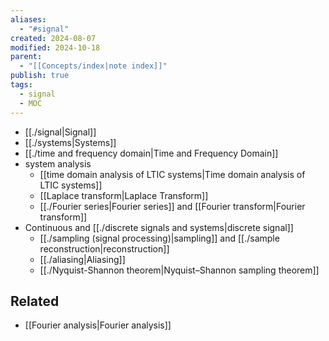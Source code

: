 ```yaml
---
aliases:
  - "#signal"
created: 2024-08-07
modified: 2024-10-18
parent:
  - "[[Concepts/index|note index]]"
publish: true
tags:
  - signal
  - MOC
---
```

- [[./signal|Signal]]
- [[./systems|Systems]]
- [[./time and frequency domain|Time and Frequency Domain]]
- system analysis
  - [[time domain analysis of LTIC systems|Time domain analysis of LTIC systems]]
  - [[Laplace transform|Laplace Transform]]
  - [[./Fourier series|Fourier series]] and [[Fourier transform|Fourier transform]]
- Continuous and [[./discrete signals and systems|discrete signal]]
  - [[./sampling (signal processing)|sampling]] and [[./sample reconstruction|reconstruction]]
  - [[./aliasing|Aliasing]]
  - [[./Nyquist-Shannon theorem|Nyquist–Shannon sampling theorem]]

## Related
- [[Fourier analysis|Fourier analysis]]